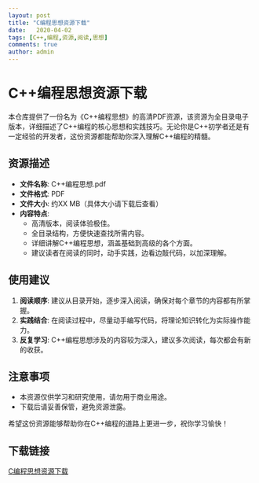 ```yaml
---
layout: post
title: "C编程思想资源下载"
date:   2020-04-02
tags: [C++,编程,资源,阅读,思想]
comments: true
author: admin
---
```

# C++编程思想资源下载

本仓库提供了一份名为《C++编程思想》的高清PDF资源，该资源为全目录电子版本，详细描述了C++编程的核心思想和实践技巧。无论你是C++初学者还是有一定经验的开发者，这份资源都能帮助你深入理解C++编程的精髓。

## 资源描述

- **文件名称**: C++编程思想.pdf
- **文件格式**: PDF
- **文件大小**: 约XX MB（具体大小请下载后查看）
- **内容特点**:
  - 高清版本，阅读体验极佳。
  - 全目录结构，方便快速查找所需内容。
  - 详细讲解C++编程思想，涵盖基础到高级的各个方面。
  - 建议读者在阅读的同时，动手实践，边看边敲代码，以加深理解。

## 使用建议

1. **阅读顺序**: 建议从目录开始，逐步深入阅读，确保对每个章节的内容都有所掌握。
2. **实践结合**: 在阅读过程中，尽量动手编写代码，将理论知识转化为实际操作能力。
3. **反复学习**: C++编程思想涉及的内容较为深入，建议多次阅读，每次都会有新的收获。

## 注意事项

- 本资源仅供学习和研究使用，请勿用于商业用途。
- 下载后请妥善保管，避免资源泄露。

希望这份资源能够帮助你在C++编程的道路上更进一步，祝你学习愉快！

## 下载链接

[C编程思想资源下载](https://pan.quark.cn/s/c23836b39249)